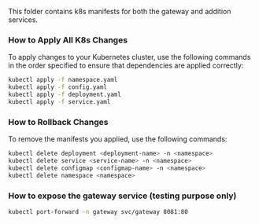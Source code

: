 This folder contains k8s manifests for both the gateway and addition services.

### How to Apply All K8s Changes
To apply changes to your Kubernetes cluster, use the following commands in the order specified to ensure that dependencies are applied correctly:

```bash
kubectl apply -f namespace.yaml
kubectl apply -f config.yaml
kubectl apply -f deployment.yaml
kubectl apply -f service.yaml
```

### How to Rollback Changes
To remove the manifests you applied, use the following commands:

```bash
kubectl delete deployment <deployment-name> -n <namespace>
kubectl delete service <service-name> -n <namespace>
kubectl delete configmap <configmap-name> -n <namespace>
kubectl delete namespace <namespace>
```

### How to expose the gateway service (testing purpose only)
```bash
kubectl port-forward -n gateway svc/gateway 8081:80
```
